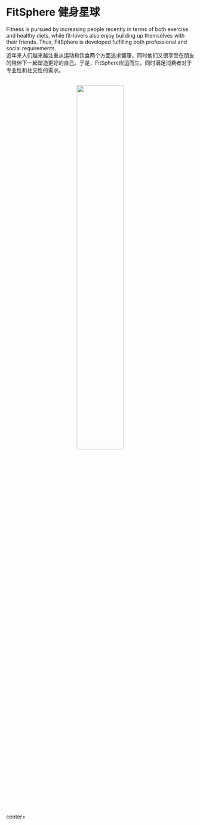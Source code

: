 # FitSphere 健身星球

Fitness is pursued by increasing people recently in terms of both exercise and healthy diets, while fit-lovers also enjoy building up themselves with their friends. Thus, FitSphere is developed fulfilling both professional and social requirements. <br/> 
近年来人们越来越注重从运动和饮食两个方面追求健康，同时他们又很享受在朋友的陪伴下一起塑造更好的自己。于是，FitSphere应运而生，同时满足消费者对于专业性和社交性的需求。<br/> <br/> 

<center><img src="fitsphere.gif" style="width: 50%;"></center>center>
